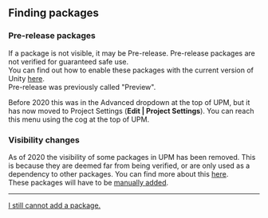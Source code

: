 ## Finding packages
### Pre-release packages
If a package is not visible, it may be Pre-release. Pre-release packages are not verified for guaranteed safe use.  
You can find out how to enable these packages with the current version of Unity [here](https://docs.unity3d.com/Manual/pack-preview.html).  
Pre-release was previously called "Preview".

Before 2020 this was in the Advanced dropdown at the top of UPM, but it has now moved to Project Settings (**Edit | Project Settings**). You can reach this menu using the cog at the top of UPM.  

### Visibility changes
As of 2020 the visibility of some packages in UPM has been removed. This is because they are deemed far from being verified, or are only used as a dependency to other packages. You can find more about this [here](https://forum.unity.com/threads/visibility-changes-for-preview-packages-in-2020-1.910880/).  
These packages will have to be [manually added](Manually%20Adding%20Packages.md).

---  

[I still cannot add a package.](Manually%20Adding%20Packages.md)